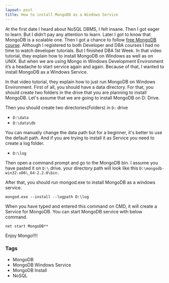 ```yaml
---
layout: post
title: How to install MongoDB as a Windows Service
---
```


At the first date I heard about NoSQL DBMS, I felt insane. Then I got eager to learn. But I didn’t pay any attention to learn. Later I got to know that MongoDB is a scalable one. Then I got a chance to follow [free MongoDB course](http://education.10gen.com/). Although I registered to both Developer and DBA courses I had no time to watch developer tutorials. But I finished DBA 1st Week. In that video tutorial, they explain how to install MongoDB on Windows as well as on UNIX. But when we are using Mongo in Windows Development Environment it’s a headache to start service again and again. Because of that, I wanted to install MongoDB as a Windows Service.  
  
In that video tutorial, they explain how to just run MongoDB on Windows Environment. First of all, you should have a data directory. For that, you should create two folders in the drive that you are planning to install MongoDB. Let's assume that we are going to install MongoDB on D: Drive.  
  
Then you should create two directories(Folders) in `D:` drive  

*   `D:\data`
*   `D:\data\db`

You can manually change the data path but for a beginner, it's better to use the default path. And if you are trying to install it as Service you need to create a log folder.  

*   `D:\log`
    
Then open a command prompt and go to the MongoDB bin. I assume you have pasted it on `D:\` drive. your directory path will look like this `D:\mongodb-win32-x86\_64-2.2.0\bin.`  
  
After that, you should run mongod.exe to install MongoDB as a windows service.  

```console
mongod.exe --install --logpath D:\log
```

When you have typed and entered this command on CMD, it will create a Service for MongoDB. You can start MongoDB service with below command.  

```console
net start MongoDB**
```

Enjoy Mongo!!!!

### Tags

- MongoDB
- MongoDB Windows Service
- MongoDB Install
- NoSQL
